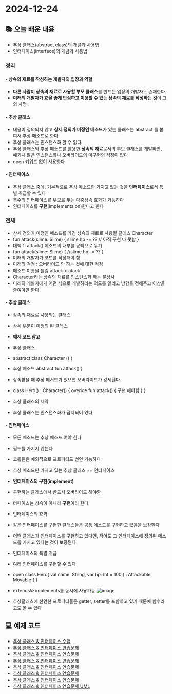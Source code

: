 # 2024-12-24

## 📚 오늘 배운 내용
- 추상 클래스(abstract class)의 개념과 사용법
- 인터페이스(interface)의 개념과 사용법

### 정리
#### - 상속의 재료를 작성하는 개발자의 입장과 역할
- **다른 사람이 상속의 재료로 사용할 부모 클래스**를 만드는 입장의 개발자도 존재한다
- **미래의 개발자가 효율 좋게 안심하고 이용할 수 있는 상속의 재료를 작성하는 것**이 그의 사명

#### - 추상 클래스
- 내용이 정의되지 않고 **상세 정의가 미정인 메소드**가 있는 클래스는 abstract 를 붙여서 추상 메소드로 한다
- 추상 클래스는 인스턴스화 할 수 없다
- 추상 클래스와 추상 메소드를 활용한 **상속의 재료**로서의 부모 클래스를 개발하면, 예기치 않은 인스턴스화나 오버라이드의 미구현의 걱정이 없다
- open 키워드 없이 사용한다

#### - 인터페이스
- 추상 클래스 중에, 기본적으로 추상 메소드만 가지고 있는 것을 **인터페이스**로서 특별 취급할 수 있다
- 복수의 인터페이스를 부모로 두는 다중상속 효과가 가능하다
- 인터페이스를 **구현**(implementaion)한다고 한다

### 전체
- 상세 정의가 미정인 메소드를 가진 상속의 재료로 사용될 클래스 Character
- fun attack(slime: Slime) { slime.hp -= ?? // 아직 구현 다 못함 }
- 대책 1: attack() 메소드의 내부를 공백으로 두기
- fun attack(slime: Slime) {
  //slime.hp -= ??
  }
- 미래의 개발자가 코드를 작성해야 함
- 미래의 걱정 : 오버라이드 안 하는 것에 대한 걱정
- 메소드 이름을 틀림 attack > atack
- Character라는 상속의 재료를 인스턴스화 하는 불상사
- 미래의 개발자에게 어떤 식으로 개발하라는 의도를 알리고 방향을 정해주고 이상을 줄여야만 한다

#### - 추상 클래스
- 상속의 재료로 사용되는 클래스
- 상세 부분이 미정의 된 클래스

- **예제 코드 참고**
- 추상 클래스
- abstract class Character () {
- 추상 메소드
  abstract fun attack()
  }

- 상속받을 때 추상 메서드가 있으면 오버라이드가 강제된다
- class Hero() : Character() {
  overide fun attack() { 구현 해야함 }
  }

- 추상 클래스의 제약
- 추상 클래스는 인스턴스화가 금지되어 있다

#### - 인터페이스
- 모든 메소드는 추상 메소드 여야 한다
- 필드를 가지지 않는다
- 코틀린은 예외적으로 프로퍼티도 선언 가능하다


- 추상 메소드만 가지고 있는 추상 클래스 == 인터페이스

- **인터페이스의 구현(implement)**
- 구현하는 클래스에서 반드시 오버라이드 해야함
- 터페이스는 상속이 아니라 **구현**이라 한다

- 인터페이스의 효과
- 같은 인터페이스를 구현한 클래스들은 공통 메소드를 구현하고 있음을 보장한다
- 어떤 클래스가 인터페이스를 구현하고 있다면, 적어도 그 인터페이스에 정의된 메소드를 가지고 있다는 것이 보증된다

- 인터페이스의 특별 취급
- 여러 인터페이스를 구현할 수 있다
- open class Hero(
  val name: String,
  var hp: Int = 100
  ) : Attackable, Movable { }

- extends와 implements를 동시에 사용가능
![image](https://github.com/user-attachments/assets/50b4c934-0b84-4c72-afb5-0d24dbd01dfe)

- 추상클래스에 선언한 프로퍼티들은 getter, setter를 포함하고 있기 때문에 함수라고도 볼 수 있다


## 💻 예제 코드
- [추상 클래스 & 인터페이스 수업](../../src/main/kotlin/day07/Character.kt)
- [추상 클래스 & 인터페이스 연습문제](../../src/main/kotlin/day07/Asset.kt)
- [추상 클래스 & 인터페이스 연습문제](../../src/main/kotlin/day07/TangibleAsset.kt)
- [추상 클래스 & 인터페이스 연습문제](../../src/main/kotlin/day07/IntangibleAsset.kt)
- [추상 클래스 & 인터페이스 연습문제](../../src/main/kotlin/day07/Book.kt)
- [추상 클래스 & 인터페이스 연습문제](../../src/main/kotlin/day07/Computer.kt)
- [추상 클래스 & 인터페이스 연습문제](../../src/main/kotlin/day07/Thing.kt)
- [추상 클래스 & 인터페이스 연습문제 UML](../../src/main/kotlin/day07/Asset.puml)
